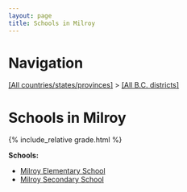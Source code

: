 ```yaml
---
layout: page
title: Schools in Milroy
---
```

# Navigation

[[All countries/states/provinces]](../..) > [[All B.C. districts]](..)

# Schools in Milroy

{% include_relative grade.html %}

**Schools:**

- [Milroy Elementary School](Milroy_Elementary_School.md)
- [Milroy Secondary School](Milroy_Secondary_School.md)
